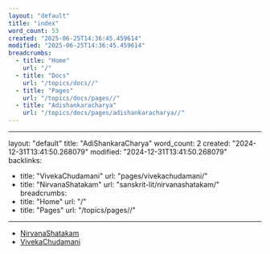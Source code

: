 ```yaml
---
layout: "default"
title: "index"
word_count: 53
created: "2025-06-25T14:36:45.459614"
modified: "2025-06-25T14:36:45.459614"
breadcrumbs:
  - title: "Home"
    url: "/"
  - title: "Docs"
    url: "/topics/docs//"
  - title: "Pages"
    url: "/topics/docs/pages//"
  - title: "Adishankaracharya"
    url: "/topics/docs/pages/adishankaracharya//"
---
```

---
layout: "default"
title: "AdiShankaraCharya"
word_count: 2
created: "2024-12-31T13:41:50.268079"
modified: "2024-12-31T13:41:50.268079"
backlinks:
  - title: "VivekaChudamani"
    url: "pages/vivekachudamani/"
  - title: "NirvanaShatakam"
    url: "sanskrit-lit/nirvanashatakam/"
breadcrumbs:
  - title: "Home"
    url: "/"
  - title: "Pages"
    url: "/topics/pages//"
---
- [NirvanaShatakam](logseq/bak/sanskrit-lit/nirvanashatakam/2024-10-30t05_35_20691zdesktop/)
- [VivekaChudamani](pages/vivekachudamani/)